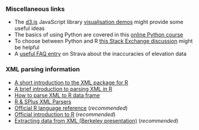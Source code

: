 ### Miscellaneous links
* The [d3.js](https://github.com/mbostock/d3) JavaScript library [visualisation demos](https://github.com/mbostock/d3/wiki/Gallery) might provide some useful ideas
* The basics of using Python are covered in this  [online Python course](http://www.codecademy.com/tracks/python)
* To choose between Python and R [this Stack Exchange discussion](http://programmers.stackexchange.com/questions/181342/r-vs-python-for-data-analysis) might be helpful
* A [useful FAQ entry](https://strava.zendesk.com/entries/20965883-elevation-for-your-activity) on Strava about the inaccuracies of elevation data
 
### XML parsing information

* [A short introduction to the XML package for R](http://www.omegahat.org/RSXML/shortIntro.html)
* [A brief introduction to parsing XML in R](http://www.omegahat.org/RSXML/gettingStarted.html)
* [How to parse XML to R data frame](http://stackoverflow.com/questions/17198658/how-to-parse-xml-to-r-data-frame)
* [R & SPlus XML Parsers](http://www.omegahat.org/RSXML/Overview.html)
* [Official R language reference](http://cran.r-project.org/doc/manuals/r-release/R-lang.html) (*recommended*)
* [Official introduction to R](http://cran.r-project.org/doc/manuals/R-intro.pdf) (*recommended*)
* [Extracting data from XML (Berkeley presentation)](http://www.stat.berkeley.edu/~statcur/Workshop2/Presentations/XML.pdf) (*recommended*)
